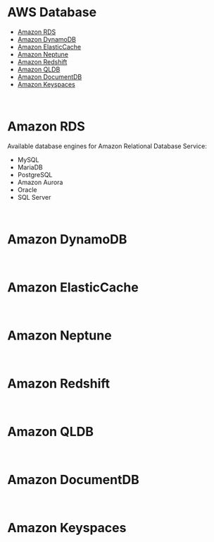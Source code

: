 # AWS Database

- [Amazon RDS](#amazon-rds)
- [Amazon DynamoDB](#amazon-dynamodb)
- [Amazon ElasticCache](#amazon-elasticcache)
- [Amazon Neptune](#amazon-neptune)
- [Amazon Redshift](#amazon-redshift)
- [Amazon QLDB](#amazon-qldb)
- [Amazon DocumentDB](#amazon-documentdb)
- [Amazon Keyspaces](#amazon-keyspaces)

<br />

# Amazon RDS

Available database engines for Amazon Relational Database Service:
- MySQL
- MariaDB
- PostgreSQL
- Amazon Aurora
- Oracle
- SQL Server

<br />

# Amazon DynamoDB

<br />

# Amazon ElasticCache

<br />

# Amazon Neptune

<br />

# Amazon Redshift

<br />

# Amazon QLDB

<br />

# Amazon DocumentDB

<br />

# Amazon Keyspaces

<br />